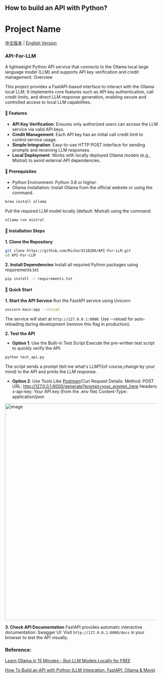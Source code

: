## How to build an API with Python?
# Project Name
[中文版本](docs/zh-CN/README.md) | [English Version](README.md)
### API-For-LLM
A lightweight Python API service that connects to the Ollama local large language model (LLM) and supports API key verification and credit management.
Overview

This project provides a FastAPI-based interface to interact with the Ollama local LLM. It implements core features such as API key authentication, call credit limits, and direct LLM response generation, enabling secure and controlled access to local LLM capabilities.

#### 🚀 Features
- **API Key Verification**: Ensures only authorized users can access the LLM service via valid API keys.
- **Credit Management**: Each API key has an initial call credit limit to control service usage.
- **Simple Integration**: Easy-to-use HTTP POST interface for sending prompts and receiving LLM responses.
- **Local Deployment**: Works with locally deployed Ollama models (e.g., Mistral) to avoid external API dependencies.


#### 📌 Prerequisites
- Python Environment: Python 3.8 or higher.
- Ollama Installation:
Install Ollama from the official website or using the command.
```bash
brew install ollama
```
Pull the required LLM model locally (default: Mistral) using the command:
```bash
ollama run mistral
```

#### 📝 Installation Steps

**1. Clone the Repository**
```bash
git clone https://github.com/Richard110206/API-For-LLM.git
cd API-For-LLM
```

**2. Install Dependencies**
Install all required Python packages using requirements.txt:
```bash
pip install -r requirements.txt
```

#### 🔧 Quick Start
**1. Start the API Service**
Run the FastAPI service using Uvicorn:
```bash
uvicorn main:app --reload
```
The service will start at `http://127.0.0.1:8000`.
Use --reload for auto-reloading during development (remove this flag in production).

**2. Test the API**

- **Option 1**: Use the Built-in Test Script
Execute the pre-written test script to quickly verify the API:
```bash
python test_api.py
```
The script sends a prompt (tell me what's LLM?)(of course,change by your mind) to the API and prints the LLM response.

- **Option 2**: Use Tools Like [Postman](https://www.postman.com/downloads/)/Curl
Request Details:
Method: POST
URL: http://127.0.0.1:8000/generate?prompt=your_prompt_here
Headers:
x-api-key: Your API key (from the .env file)
Content-Type: application/json
<img width="564" height="711" alt="image" src="https://github.com/user-attachments/assets/096b2cf8-d7c1-4a2b-930c-13802a90a22a" />



**3. Check API Documentation**
FastAPI provides automatic interactive documentation:
Swagger UI: Visit `http://127.0.0.1:8000/docs` in your browser to test the API visually.


### Reference:

[Learn Ollama in 15 Minutes - Run LLM Models Locally for FREE](https://www.youtube.com/watch?v=UtSSMs6ObqY&t=600s)

[How To Build an API with Python (LLM Integration, FastAPI, Ollama & More)](https://www.youtube.com/watch?v=cy6EAp4iNN4)
